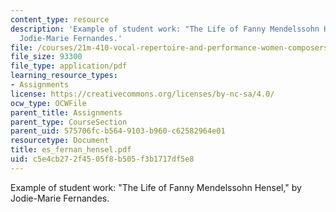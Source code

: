 ```yaml
---
content_type: resource
description: 'Example of student work: "The Life of Fanny Mendelssohn Hensel," by
  Jodie-Marie Fernandes.'
file: /courses/21m-410-vocal-repertoire-and-performance-women-composers-spring-2007/c5e4cb272f4505f8b505f3b1717df5e8_es_fernan_hensel.pdf
file_size: 93300
file_type: application/pdf
learning_resource_types:
- Assignments
license: https://creativecommons.org/licenses/by-nc-sa/4.0/
ocw_type: OCWFile
parent_title: Assignments
parent_type: CourseSection
parent_uid: 575706fc-b564-9103-b960-c62582964e01
resourcetype: Document
title: es_fernan_hensel.pdf
uid: c5e4cb27-2f45-05f8-b505-f3b1717df5e8
---
```

Example of student work: "The Life of Fanny Mendelssohn Hensel," by Jodie-Marie Fernandes.